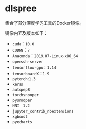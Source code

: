 # dlspree

集合了部分深度学习工具的Docker镜像。

镜像内容及版本如下：

+ `cuda`：`10.0`
+ `CUDNN`：`7`
+ `Anaconda`：`2019.07-Linux-x86_64`
+ `openssh-server`
+ `tensorflow-gpu`：`1.14`
+ `tensorboardX`：`1.9`
+ `pytorch`:`1.3`
+ `keras`
+ `autopep8`
+ `torchsnooper`
+ `pysnooper`
+ `NNI`：`1.2`
+ `jupyter_contrib_nbextensions` 
+ `xgboost`
+ `pyecharts`